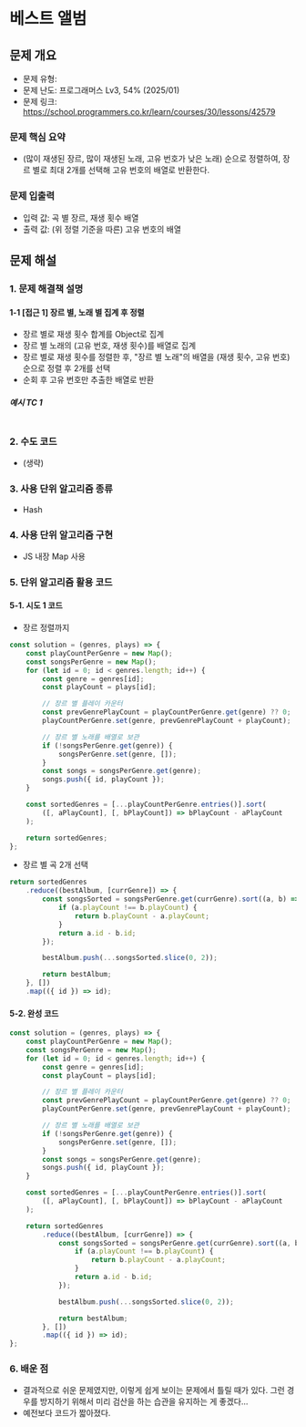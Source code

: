 # 베스트 앨범

## 문제 개요

-   문제 유형:
-   문제 난도: 프로그래머스 Lv3, 54% (2025/01)
-   문제 링크: https://school.programmers.co.kr/learn/courses/30/lessons/42579

### 문제 핵심 요약

-   (많이 재생된 장르, 많이 재생된 노래, 고유 번호가 낮은 노래) 순으로 정렬하여, 장르 별로 최대 2개를 선택해 고유 번호의 배열로 반환한다.

### 문제 입출력

-   입력 값: 곡 별 장르, 재생 횟수 배열
-   출력 값: (위 정렬 기준을 따른) 고유 번호의 배열

## 문제 해설

### 1. 문제 해결책 설명

#### 1-1 [접근 1] 장르 별, 노래 별 집계 후 정렬

-   장르 별로 재생 횟수 합계를 Object로 집계
-   장르 별 노래의 (고유 번호, 재생 횟수)를 배열로 집계
-   장르 별로 재생 횟수를 정렬한 후, "장르 별 노래"의 배열을 (재생 횟수, 고유 번호) 순으로 정렬 후 2개를 선택
-   순회 후 고유 번호만 추출한 배열로 반환

##### 예시 TC 1

```text

```

### 2. 수도 코드

-   (생략)

### 3. 사용 단위 알고리즘 종류

-   Hash

### 4. 사용 단위 알고리즘 구현

-   JS 내장 Map 사용

### 5. 단위 알고리즘 활용 코드

#### 5-1. 시도 1 코드

-   장르 정렬까지

```js
const solution = (genres, plays) => {
    const playCountPerGenre = new Map();
    const songsPerGenre = new Map();
    for (let id = 0; id < genres.length; id++) {
        const genre = genres[id];
        const playCount = plays[id];

        // 장르 별 플레이 카운터
        const prevGenrePlayCount = playCountPerGenre.get(genre) ?? 0;
        playCountPerGenre.set(genre, prevGenrePlayCount + playCount);

        // 장르 별 노래를 배열로 보관
        if (!songsPerGenre.get(genre)) {
            songsPerGenre.set(genre, []);
        }
        const songs = songsPerGenre.get(genre);
        songs.push({ id, playCount });
    }

    const sortedGenres = [...playCountPerGenre.entries()].sort(
        ([, aPlayCount], [, bPlayCount]) => bPlayCount - aPlayCount
    );

    return sortedGenres;
};
```

-   장르 별 곡 2개 선택

```js
return sortedGenres
    .reduce((bestAlbum, [currGenre]) => {
        const songsSorted = songsPerGenre.get(currGenre).sort((a, b) => {
            if (a.playCount !== b.playCount) {
                return b.playCount - a.playCount;
            }
            return a.id - b.id;
        });

        bestAlbum.push(...songsSorted.slice(0, 2));

        return bestAlbum;
    }, [])
    .map(({ id }) => id);
```

#### 5-2. 완성 코드

```js
const solution = (genres, plays) => {
    const playCountPerGenre = new Map();
    const songsPerGenre = new Map();
    for (let id = 0; id < genres.length; id++) {
        const genre = genres[id];
        const playCount = plays[id];

        // 장르 별 플레이 카운터
        const prevGenrePlayCount = playCountPerGenre.get(genre) ?? 0;
        playCountPerGenre.set(genre, prevGenrePlayCount + playCount);

        // 장르 별 노래를 배열로 보관
        if (!songsPerGenre.get(genre)) {
            songsPerGenre.set(genre, []);
        }
        const songs = songsPerGenre.get(genre);
        songs.push({ id, playCount });
    }

    const sortedGenres = [...playCountPerGenre.entries()].sort(
        ([, aPlayCount], [, bPlayCount]) => bPlayCount - aPlayCount
    );

    return sortedGenres
        .reduce((bestAlbum, [currGenre]) => {
            const songsSorted = songsPerGenre.get(currGenre).sort((a, b) => {
                if (a.playCount !== b.playCount) {
                    return b.playCount - a.playCount;
                }
                return a.id - b.id;
            });

            bestAlbum.push(...songsSorted.slice(0, 2));

            return bestAlbum;
        }, [])
        .map(({ id }) => id);
};
```

### 6. 배운 점

-   결과적으로 쉬운 문제였지만, 이렇게 쉽게 보이는 문제에서 틀릴 때가 있다. 그런 경우를 방지하기 위해서 미리 검산을 하는 습관을 유지하는 게 좋겠다...
-   예전보다 코드가 짧아졌다.
